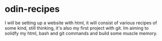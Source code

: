 # odin-recipes
I will be setting up a website with html, it will consist of various recipes of some kind, still thinking, it's also my first project with git. 
Im aiming to solidfy my html, bash and git commands and build some muscle memory.